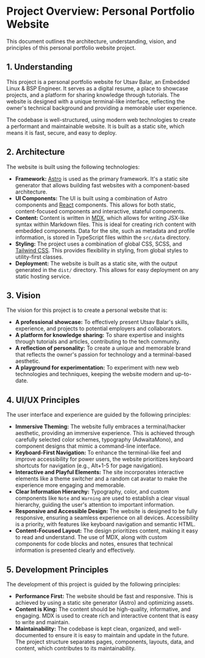 # Project Overview: Personal Portfolio Website

This document outlines the architecture, understanding, vision, and principles of this personal portfolio website project.

## 1. Understanding

This project is a personal portfolio website for Utsav Balar, an Embedded Linux & BSP Engineer. It serves as a digital resume, a place to showcase projects, and a platform for sharing knowledge through tutorials. The website is designed with a unique terminal-like interface, reflecting the owner's technical background and providing a memorable user experience.

The codebase is well-structured, using modern web technologies to create a performant and maintainable website. It is built as a static site, which means it is fast, secure, and easy to deploy.

## 2. Architecture

The website is built using the following technologies:

- **Framework:** [Astro](https://astro.build/) is used as the primary framework. It's a static site generator that allows building fast websites with a component-based architecture.
- **UI Components:** The UI is built using a combination of Astro components and [React](https://react.dev/) components. This allows for both static, content-focused components and interactive, stateful components.
- **Content:** Content is written in [MDX](https://mdxjs.com/), which allows for writing JSX-like syntax within Markdown files. This is ideal for creating rich content with embedded components. Data for the site, such as metadata and profile information, is stored in TypeScript files within the `src/data` directory.
- **Styling:** The project uses a combination of global CSS, SCSS, and [Tailwind CSS](https://tailwindcss.com/). This provides flexibility in styling, from global styles to utility-first classes.
- **Deployment:** The website is built as a static site, with the output generated in the `dist/` directory. This allows for easy deployment on any static hosting service.

## 3. Vision

The vision for this project is to create a personal website that is:

- **A professional showcase:** To effectively present Utsav Balar's skills, experience, and projects to potential employers and collaborators.
- **A platform for knowledge sharing:** To share expertise and insights through tutorials and articles, contributing to the tech community.
- **A reflection of personality:** To create a unique and memorable brand that reflects the owner's passion for technology and a terminal-based aesthetic.
- **A playground for experimentation:** To experiment with new web technologies and techniques, keeping the website modern and up-to-date.

## 4. UI/UX Principles

The user interface and experience are guided by the following principles:

- **Immersive Theming:** The website fully embraces a terminal/hacker aesthetic, providing an immersive experience. This is achieved through carefully selected color schemes, typography (AdwaitaMono), and component designs that mimic a command-line interface.
- **Keyboard-First Navigation:** To enhance the terminal-like feel and improve accessibility for power users, the website prioritizes keyboard shortcuts for navigation (e.g., Alt+1-5 for page navigation).
- **Interactive and Playful Elements:** The site incorporates interactive elements like a theme switcher and a random cat avatar to make the experience more engaging and memorable.
- **Clear Information Hierarchy:** Typography, color, and custom components like `Note` and `Warning` are used to establish a clear visual hierarchy, guiding the user's attention to important information.
- **Responsive and Accessible Design:** The website is designed to be fully responsive, ensuring a seamless experience on all devices. Accessibility is a priority, with features like keyboard navigation and semantic HTML.
- **Content-Focused Layout:** The design prioritizes content, making it easy to read and understand. The use of MDX, along with custom components for code blocks and notes, ensures that technical information is presented clearly and effectively.

## 5. Development Principles

The development of this project is guided by the following principles:

- **Performance First:** The website should be fast and responsive. This is achieved by using a static site generator (Astro) and optimizing assets.
- **Content is King:** The content should be high-quality, informative, and engaging. MDX is used to create rich and interactive content that is easy to write and maintain.
- **Maintainability:** The codebase is kept clean, organized, and well-documented to ensure it is easy to maintain and update in the future. The project structure separates pages, components, layouts, data, and content, which contributes to its maintainability.
